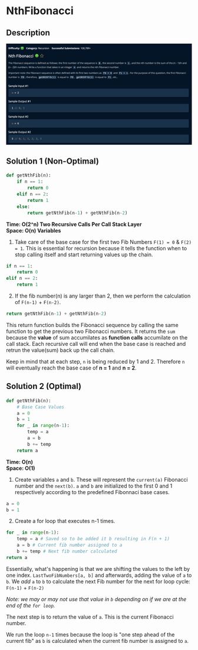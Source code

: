 # NthFibonacci

## Description

![description](./desc.png)

## Solution 1 (Non-Optimal)

```py
def getNthFib(n):
    if n == 1:
        return 0
    elif n == 2:
        return 1
    else:
        return getNthFib(n-1) + getNthFib(n-2)
```

**Time: O(2^n) Two Recursive Calls Per Call Stack Layer** <br/>
**Space: O(n) Variables** <br/>

1. Take care of the base case for the first two Fib Numbers `F(1) = 0` & `F(2) = 1`. This is essential for recursion because it tells the function when to stop calling itself and start returning values up the chain.

```py
if n == 1:
    return 0
elif n == 2:
    return 1
```

2. If the fib number(n) is any larger than 2, then we perform the calculation of `F(n-1)` + `F(n-2)`.<br>

```py
return getNthFib(n-1) + getNthFib(n-2)
```

This return function builds the Fibonacci sequence by calling the same function to get the previous two Fibonacci numbers. It returns the `sum` because the **value** of sum accumilates as **function calls** accumilate on the call stack. Each recursive call will end when the base case is reached and retrun the value(sum) back up the call chain. <br>

Keep in mind that at each step, `n` is being reduced by 1 and 2. Therefore `n` will eventually reach the base case of **n = 1** and **n = 2**. <br>

## Solution 2 (Optimal)

```py
def getNthFib(n):
    # Base Case Values
    a = 0
    b = 1
    for _ in range(n-1):
        temp = a
        a = b
        b += temp
    return a
```

**Time: O(n)** <br/>
**Space: O(1)** <br/>

1. Create variables `a` and `b`. These will represent the `current(a)` Fibonacci number and the `next(b)`. `a` and `b` are initialized to the first 0 and 1 respectively according to the predefined Fibonnaci base cases.

```py
a = 0
b = 1
```

2.  Create a for loop that executes n-1 times.

```py
for _ in range(n-1):
    temp = a # Saved so to be added it b resulting in F(n + 1)
    a = b # Current fib number assigned to a
    b += temp # Next fib number calculated
return a
```

Essentially, what's happening is that we are shifting the values to the left by one index. `LastTwoFibNumbers[a, b]` and afterwards, adding the value of `a` to `b`. We _add_ `a` to `b` to calculate the next Fib number for the next for loop cycle: `F(n-1)` + `F(n-2)`<br>

_Note: we may or may not use that value in `b` depending on if we are at the end of the `for loop`._ <br>

The next step is to return the value of `a`. This is the current Fibonacci number. <br>

We run the loop `n-1` times because the loop is "one step ahead of the current fib" as `b` is calculated when the current fib number is assigned to `a`.
